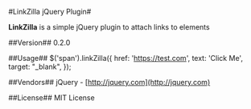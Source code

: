 #LinkZilla jQuery Plugin#

**LinkZilla** is a simple jQuery plugin to attach links to elements

##Version##
0.2.0

##Usage##
    $('span').linkZilla({
            href: 'https://test.com',
            text: 'Click Me',
            target: "_blank",
        });

##Vendors##
jQuery - [http://jquery.com](http://jquery.com)

##License##
MIT License